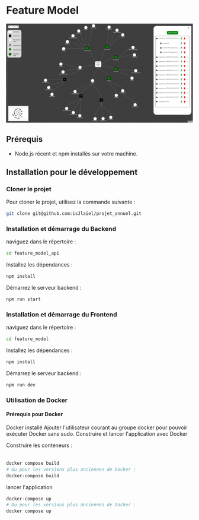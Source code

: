 # Feature Model

<img src="feature_model/public/projet.png" alt="projet" />

## Prérequis

- Node.js récent et npm installés sur votre machine.

## Installation pour le développement

### Cloner le projet

Pour cloner le projet, utilisez la commande suivante :

```bash
git clone git@github.com:isJlaiel/projet_annuel.git
```
### Installation et démarrage du Backend

naviguez dans le répertoire :

```bash
cd feature_model_api
```
Installez les dépendances :

```bash
npm install
```
Démarrez le serveur backend :

```bash
npm run start
```


### Installation et démarrage du Frontend

naviguez dans le répertoire :

```bash
cd feature_model
```
Installez les dépendances :

```bash
npm install
```
Démarrez le serveur backend :

```bash
npm run dev
```

### Utilisation de Docker
#### Prérequis pour Docker
Docker installé
Ajouter l'utilisateur courant au groupe docker pour pouvoir exécuter Docker sans sudo.
Construire et lancer l'application avec Docker

Construire les conteneurs :

```bash

docker compose build
# Ou pour les versions plus anciennes de Docker :
docker-compose build 
```
lancer l'application 

```bash
docker-compose up
# Ou pour les versions plus anciennes de Docker :
docker compose up 
```
